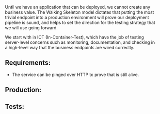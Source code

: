 Until we have an application that can be deployed, we cannot create any business value. The Walking Skeleton
model dictates that putting the most trivial endpoint into a production environment will prove our deployment
pipeline is sound, and helps to set the direction for the testing strategy that we will use going forward.

We start with in ICT (In-Container-Test), which have the job of testing server-level concerns such as monitoring,
documentation, and checking in a high-level way that the business endpoints are wired correctly.

## Requirements:
- The service can be pinged over HTTP to prove that is still alive.

## Production:
<script src="https://gist-it.appspot.com/https://github.com/http4k/http4k/blob/master/src/docs/guide/example/_1_building_a_walking_skeleton/project.kt"></script>

## Tests:
<script src="https://gist-it.appspot.com/https://github.com/http4k/http4k/blob/master/src/docs/guide/example/_1_building_a_walking_skeleton/tests.kt"></script>
